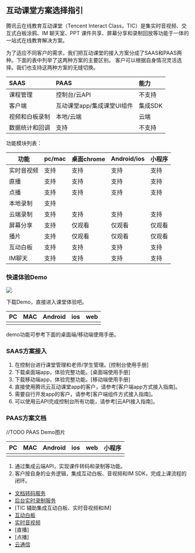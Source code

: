 ## 互动课堂方案选择指引

腾讯云在线教育互动课堂（Tencent Interact Class，TIC）是集实时音视频、交互式白板涂鸦、IM 聊天室、PPT 课件共享、屏幕分享和录制回放等功能于一体的一站式在线教育解决方案。

为了适应不同客户的需求，我们把互动课堂的接入方案分成了SAAS和PAAS两种。下面的表中列举了这两种方案的主要区别。
客户可以根据自身情况灵活选择。我们也支持这两种方案的无缝切换。

|SAAS |  PAAS |能力
| :-- | :-- |  :-- |
| 课程管理 | 控制台/云API | 不支持 |
| 客户端 | 互动课堂app/集成课堂UI组件 | 集成SDK |
| 视频和白板录制 | 本地/云端 | 云端 |
| 数据统计和回调 | 支持 | 不支持 |

功能模块列表：

| 功能 | pc/mac | 桌面chrome | Android/ios | 小程序 |
| --- | --- | --- | --- | --- |
| 实时音视频 | 支持 | 支持 | 支持 | 支持 |
| 直播 | 支持 | 支持 | 支持 | 支持 |
| 点播 | 支持 | 支持 | 支持 | 支持 |
| 本地录制 | 支持 |  |   |  |
| 云端录制 | 支持 | 支持 | 支持 | 支持 |
| 屏幕分享 | 支持 | 仅观看 | 仅观看 | 仅观看 |
| 播片 | 支持 | 仅观看  | 仅观看 | 仅观看 |
| 互动白板 | 支持 | 支持 | 支持 | 支持 |
| IM聊天 | 支持 | 支持 | 支持 | 支持 |


### 快速体验Demo

![](https://main.qcloudimg.com/raw/ea3692fd322dbcc7d86c3fc3cc6d3c59.jpg)

下载Demo，直接进入课堂体验吧。

| PC | MAC | Android | ios | web |
| --- | --- | --- | --- | --- |
|  |  |  |  |  |


demo功能可参考下面的桌面端/移动端使用手册。

### SAAS方案接入

1. 在控制台进行课堂管理和老师/学生管理。[控制台使用手册]
2. 下载桌面端app，体验完整功能。[桌面端使用手册]
3. 下载移动端app，体验完整功能。[移动端使用手册]
4. 直接使用腾讯云互动课堂app的客户，请参考[客户端app方式接入指南]。
5. 需要自行开发app的客户，请参考[客户端组件方式接入指南]。
6. 可以使用云API完成控制台所有功能，请参考[云API接入指南]。

### PAAS方案文档

//TODO PAAS Demo图片

| PC | MAC | Android | ios | web | 小程序 |
| --- | --- | --- | --- | --- | --- |
|  |  |  |  |  |  |

1. 通过集成云端API，实现课件转码和录制等功能。
2. 客户按自身的业务逻辑，集成互动白板、音视频和IM SDK，完成上课流程的闭环。

- [文档转码服务](./PaaS/%E6%96%87%E6%A1%A3%E8%BD%AC%E7%A0%81.md)
- [后台实时录制服务](./PaaS/%E5%AE%9E%E6%97%B6%E5%BD%95%E5%88%B6.md)
- [TIC 辅助集成互动白板、实时音视频和IM]
- [互动白板](./PaaS/SDK文档/互动白板功能说明.md)
- [实时音视频](https://github.com/tencentyun/TRTCSDK)
- [直播]
- [点播]
- [云通信](https://github.com/tencentyun/TIMSDK)
